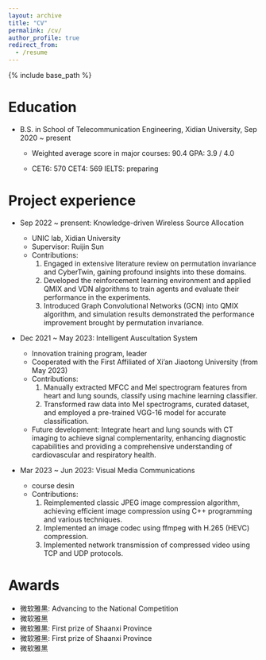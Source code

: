 ```yaml
---
layout: archive
title: "CV"
permalink: /cv/
author_profile: true
redirect_from:
  - /resume
---
```


{% include base_path %}

Education
======
* B.S. in School of Telecommunication Engineering, Xidian University, Sep 2020 ~ present

  * Weighted average score in major courses: 90.4   GPA: 3.9 / 4.0

  * CET6: 570   CET4: 569   IELTS: preparing

Project experience
======
* Sep 2022 ~ prensent: Knowledge-driven Wireless Source Allocation
  * UNIC lab, Xidian University
  * Supervisor: Ruijin Sun
  * Contributions: 
     1. Engaged in extensive literature review on permutation invariance and CyberTwin, gaining profound insights into these domains.
     2. Developed the reinforcement learning environment and applied QMIX and VDN algorithms to train agents and evaluate their performance in the experiments.
     3. Introduced Graph Convolutional Networks (GCN) into QMIX algorithm, and simulation results demonstrated the performance improvement brought by permutation invariance.


* Dec 2021 ~ May 2023: Intelligent Auscultation System
  * Innovation training program, leader
  * Cooperated with the First Affiliated of Xi’an Jiaotong University (from May 2023)
  * Contributions:
     1. Manually extracted MFCC and Mel spectrogram features from heart and lung sounds, classify using machine learning classifier.
     2.  Transformed raw data into Mel spectrograms, curated dataset, and employed a pre-trained VGG-16 model for accurate classification.
  * Future development: Integrate heart and lung sounds with CT imaging to achieve signal complementarity, enhancing  diagnostic capabilities and providing a comprehensive understanding of cardiovascular and respiratory health. 
  
* Mar 2023 ~ Jun 2023: Visual Media Communications
   * course desin
   * Contributions:
     1. Reimplemented classic JPEG image compression algorithm, achieving efficient image compression using C++ programming and various techniques.
     2. Implemented an image codec using ffmpeg with H.265 (HEVC) compression.
     3. Implemented network transmission of compressed video using TCP and UDP protocols.


Awards
======
* <font face="Chinese Collegiate Computing Competition">微软雅黑</font>: Advancing to the National Competition
* <font face="Social Scholarship from OurPalm">微软雅黑</font>
* <font face="The 14th Mathematics Competition of Chinese College Students">微软雅黑</font>: First prize of Shaanxi Province
* <font face="The 24th National Collegiate Robotics and Artificial Intelligence Competition">微软雅黑</font>: First prize of Shaanxi Province
* <font face="Outstanding Students & First-class Scholarship">微软雅黑</font>


